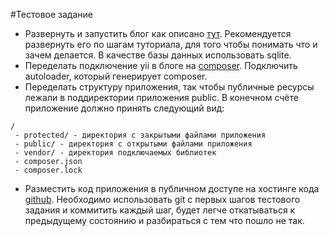 #Тестовое задание

* Развернуть и запустить блог как описано [тут](http://yiiframework.ru/doc/blog/ru/start.overview). Рекомендуется развернуть его по шагам туториала, для того чтобы понимать что и зачем делается. В качестве базы данных использовать sqlite. 
* Переделать подключение yii в блоге на [composer](https://getcomposer.org/). Подключить autoloader, который генерирует composer. 
* Переделать структуру приложения, так чтобы публичные ресурсы лежали в поддиректории приложения public.
В конечном счёте приложение должно принять следующий вид:
```
/
 - protected/ - директория с закрытыми файлами приложения
 - public/ - директория с открытыми файлами приложения
 - vendor/ - директория подключаемых библиотек
 - composer.json
 - composer.lock
```
* Разместить код приложения в публичном доступе на хостинге кода [github](https://github.com/). Необходимо использовать git с первых шагов тестового задания и коммитить каждый шаг, будет легче откатываться к предыдущему состоянию и разбираться с тем что пошло не так.
